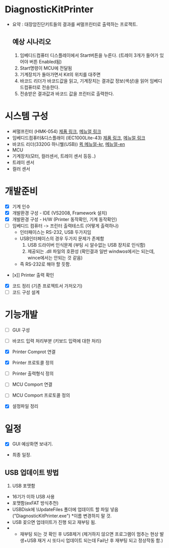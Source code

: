 # DiagnosticKitPrinter
 - 요약 : 대장암진단키트들의 결과를 써멀프린터로 출력하는 프로잭트.

   ## 예상 시나리오
   1. 임베디드컴퓨터 디스플레이에서 Start버튼을 누른다. (트레이 3개가 들어가 있어야 버튼 Enabled됨)
   2. Start명령이 MCU에 전달됨
   3. 기계장치가 돌아가면서 Kit의 위치를 대주면
   4. 바코드 리더가 바코드값을 읽고, 기계장치는 결과값 정보(색상)을 읽어 임베디드컴퓨터로 전송한다.
   5. 전송받은 결과값과 바코드 값을 프린터로 출력한다.

# 시스템 구성
 - 써멀프린터 (HMK-054) [제품 링크](http://www.hwasungt.co.kr/?act=shop.goods_view&GS=13&GC=GD01), [메뉴얼 링크](http://www.hwasungt.co.kr/?act=board&bbs_code=sub4_1&bbs_mode=view&bbs_seq=32)
 - 임베디드컴퓨터&디스플래이 (IEC1000Lite-43) [제품 링크](https://www.hnsts.co.kr/Hardware/Iec1000), [메뉴얼 링크](https://www.hnsts.co.kr/UserFiles/attachment/data_down/1-iecseries.pdf)
 - 바코드 리더(3320G 하니웰(USB)) [퀵 메뉴얼-kr](https://country.honeywellaidc.com/CatalogDocuments/3320-KOKR-QS%20REV%20A.pdf), [메뉴얼-en](https://www.honeywellaidc.com/zh-cn/-/media/en/files-public/technical-publications/barcode-scanners/vuquest-3320g/3320-ug.pdf)
 - MCU
 - 기계장치(모터, 컬러센서, 트레이 센서 등등..)
 - 트레이 센서 
 - 컬러 센서

# 개발준비
 - [x] 기계 인수
 - [x] 개발환경 구성 - IDE (VS2008, Framework 설치)
 - [x] 개발환경 구성 - H/W (Printer 동작확인, 기계 동작확인)
 - [ ] 임베디드 컴퓨터 -> 프린터 출력테스트 (어떻게 출력하나)
    - 인터패이스는 RS-232, USB 두가지임
    - USB인터페이스의 경우 두가지 문제가 존제함
      1. USB 드라이버 인식문제 (부팅 시 알수없는 USB 장치로 인식함)
      2. 제공되는 .dll 파일의 호환성 (확인결과 일반 windwos에서는 되는데, wince에서는 안되는 것 같음)
    - 즉 RS-232로 해야 할 듯함.
 - [x]] Printer 출력 확인
 - [x] 코드 정리 (기존 프로젝트서 가저오기)
 - [ ] 코드 구성 설계

# 기능개발
 - [ ] GUI 구성
 - [ ] 바코드 입력 처리부분 (키보드 입력에 대한 처리)
 - [x] Printer Comprot 연결
 - [x] Printer 프로토콜 정의
 - [ ] Printer 출력형식 정의
 - [ ] MCU Comport 연결
 - [ ] MCU Comport 프로토콜 정의
 - [x] 설정파일 정리


# 일정 
 - [x] GUI 예상화면 보내기.
 - 최종 일정.
 

## USB 업데이트 방법
 1. USB 포맷함 
  - 16기가 이하 USB 사용
  - 포맷함(exFAT 방식추천)
  - USBDisk에 \\UpdateFiles 폴더에 업데이트 할 파일 넣음 ("DiagnosticKitPrinter.exe") *이름 변경하지 말 것.
  - USB 꽂으면 업데이트가 진행 되고 재부팅 됨.
  - * 재부팅 되는 것 확인 후 USB제거 (제거하지 않으면 프로그램이 멈추는 현상 발생+USB 재거 시 또다시 업데이트 되는데 Fail난 후 재부팅 되고 정상작동 함.)

 